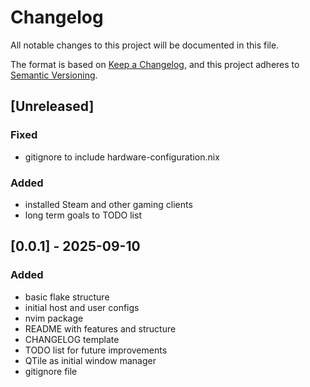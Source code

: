 # Changelog

All notable changes to this project will be documented in this file.

The format is based on [Keep a Changelog](https://keepachangelog.com/en/1.1.0/),
and this project adheres to [Semantic Versioning](https://semver.org/spec/v2.0.0.html).

## [Unreleased]

### Fixed

- gitignore to include hardware-configuration.nix

### Added

- installed Steam and other gaming clients
- long term goals to TODO list

## [0.0.1] - 2025-09-10

### Added

- basic flake structure
- initial host and user configs
- nvim package
- README with features and structure
- CHANGELOG template
- TODO list for future improvements
- QTile as initial window manager
- gitignore file